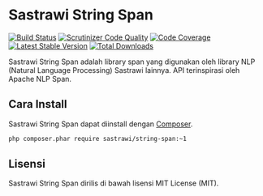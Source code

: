 Sastrawi String Span
====================
[![Build Status](https://travis-ci.org/sastrawi/string-span.svg?branch=master)](https://travis-ci.org/sastrawi/string-span) [![Scrutinizer Code Quality](https://scrutinizer-ci.com/g/sastrawi/string-span/badges/quality-score.png?b=development)](https://scrutinizer-ci.com/g/sastrawi/string-span/?branch=development) [![Code Coverage](https://scrutinizer-ci.com/g/sastrawi/string-span/badges/coverage.png?b=development)](https://scrutinizer-ci.com/g/sastrawi/string-span/?branch=development) [![Latest Stable Version](https://poser.pugx.org/sastrawi/string-span/v/stable.png)](https://packagist.org/packages/sastrawi/string-span) [![Total Downloads](https://poser.pugx.org/sastrawi/string-span/downloads.png)](https://packagist.org/packages/sastrawi/string-span)


Sastrawi String Span adalah library span yang digunakan oleh library NLP (Natural Language Processing) Sastrawi lainnya. API terinspirasi oleh Apache NLP Span.


Cara Install
-------------

Sastrawi String Span dapat diinstall dengan [Composer](https://getcomposer.org).

```bash
php composer.phar require sastrawi/string-span:~1
```

Lisensi
--------

Sastrawi String Span dirilis di bawah lisensi MIT License (MIT).
